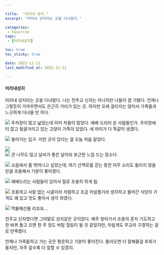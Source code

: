 ```yaml
---

title:  "미리내 성지."
excerpt: "미리내 성지라는 곳을 다녀왔다."

categories:
 - Favorite
tags:
 - [미리내성지]

toc: true
toc_sticky: true

date: 2022-11-21
last_modified_at: 2022-11-21

---
```


#### 미리내성지

미리내 성지라는 곳을 다녀왔다.
나는 천주교 신자는 아니지만 나들이 겸 가봤다.
언제나 그렇듯이 가까우면서도 은근히 거리가 있는 곳.
하지만 오래 걸리지는 않아서 가족들과 느긋하게 다녀올 만 하다.
   
![](https://user-images.githubusercontent.com/18319629/203053501-885e8858-5e58-4e94-8d1e-581e122a95aa.JPG)
주차장이 많고 넓었는데 이미 차들이 많았다. 예배 드리러 온 사람들인가.
주차장에 터 잡고 뒹굴거리고 있는 고양이 가족이 있었다. 세 마리가 다 똑같이 생겼다.
   
![](https://user-images.githubusercontent.com/18319629/203053482-609f270e-6292-438b-bd05-487c5fa71c17.JPG)
들어가는 입구. 이런 곳이 있다는 걸 오늘 처음 알았다.
   
![](https://user-images.githubusercontent.com/18319629/203053461-89ac05ae-d465-4795-a365-f5f10951cb82.JPG)   
![](https://user-images.githubusercontent.com/18319629/203053422-1ec26f33-e149-4c73-85d9-ee64a3572b9e.JPG)
큰 나무도 많고 날씨가 좋은 날이라 포근한 느낌 드는 장소다.
   
![](https://user-images.githubusercontent.com/18319629/203053390-b2f5dbd8-ce6a-4917-9dfc-73e70e55d2de.JPG)
소음에서 좀 벗어나고 싶었는데, 여기 산책로를 걷는 동안 아무 소리도 들리지 않을 만큼 조용해서 기분이 좋아졌다.
   
![](https://user-images.githubusercontent.com/18319629/203053342-834e58c9-c576-4638-af9f-3c89ff7a9121.JPG)
예배드리는 사람들이 있어서 절로 조용히 하게 됨.
   
![](https://user-images.githubusercontent.com/18319629/203053552-bfae543b-3929-4ee9-9301-65d5eb7bf612.JPG)
조용하고 사람 없는 시골이라 저렴하고 조금 어설플거라 생각하고 들어간 식당이 가격도 꽤 있고 맛도 좋아서 생각 외였다.
   
![](https://user-images.githubusercontent.com/18319629/203053532-3527559b-6982-4f76-804a-6ecd5aac0f35.JPG)
먹물해산물 리조또...
   
천주교 신자였다면 그야말로 성지같은 곳이었다. 매주 찾아가서 조용히 혼자 기도하고 한 바퀴 돌고 오면 한 주 정도 버틸 힐링이 될 것 같았지만, 아쉽게도 무교라 구경하는 걸로 만족했다.
   
언제나 가족들하고 가는 곳은 평온하고 기분이 좋아진다. 돌아오면 더 잘해줄걸 후회가 들지만, 자주 갈수록 더 잘할 수 있겠지.